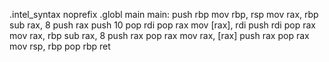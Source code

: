 <!-- 変数の領域確保がうまくいっていないアセンブラ。どこが悪い？ -->
.intel_syntax noprefix
.globl main
main:
  push rbp
  mov rbp, rsp
  mov rax, rbp
  sub rax, 8
  push rax
  push 10
  pop rdi
  pop rax
  mov [rax], rdi
  push rdi
  pop rax
  mov rax, rbp
  sub rax, 8
  push rax
  pop rax
  mov rax, [rax]
  push rax
  pop rax
  mov rsp, rbp
  pop rbp
  ret
